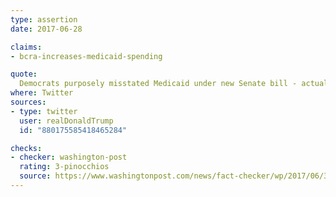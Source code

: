 ```yaml
---
type: assertion
date: 2017-06-28

claims:
- bcra-increases-medicaid-spending

quote:
  Democrats purposely misstated Medicaid under new Senate bill - actually goes up.
where: Twitter
sources:
- type: twitter
  user: realDonaldTrump
  id: "880175585418465284"

checks:
- checker: washington-post
  rating: 3-pinocchios
  source: https://www.washingtonpost.com/news/fact-checker/wp/2017/06/30/president-trumps-claim-medicaid-spending-in-senate-health-bill-actually-goes-up/
---
```

